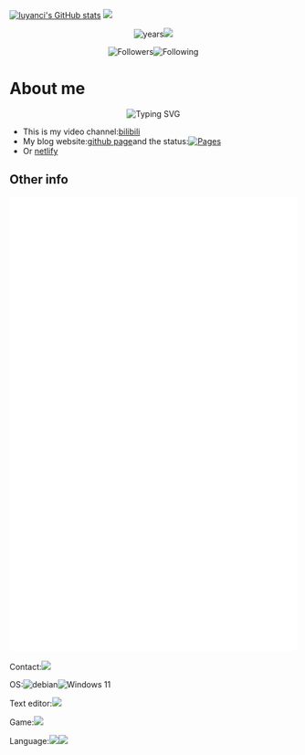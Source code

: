 [![luyanci's GitHub stats](https://github-readme-stats.vercel.app/api?username=luyanci&show_icons=true&hide=issues,contrb,stars)](https://github.com/anuraghazra/github-readme-stats)
![](https://github-readme-activity-graph.vercel.app/graph?username=luyanci&theme=react)
<div align="center">

![years](https://badges.pufler.dev/years/luyanci)![](https://badges.pufler.dev/repos/luyanci)

![Followers](https://bilistats.lonelyion.com/followers?uid=282873551)![Following](https://bilistats.lonelyion.com/following?uid=282873551)


</div>

# About me
<div align="center">

![Typing SVG](https://readme-typing-svg.demolab.com?font=Fira+Code&pause=1000&color=00FFEB&random=false&width=435&lines=Hello+World!;I'm+%40luyanci)
</div>

- This is my video channel:[bilibili](https://space.bilibili.com/282873551)
- My blog website:[github page](https://luyanci.github.io)and the status:[![Pages](https://github.com/luyanci/luyanci.github.io/actions/workflows/pages.yml/badge.svg)](https://github.com/luyanci/luyanci.github.io/actions/workflows/pages.yml)
- Or [netlify](https://luyancib.netlify.app)
## Other info
<div align="center">

![card](https://github.com/luyanci/netease-music-card-fixed/blob/main/card.svg)

</div>

Contact:![](https://img.shields.io/badge/Tencent_QQ-EB1923?style=for-the-badge&logo=TencentQQ&logoColor=white)

OS:![debian](https://img.shields.io/badge/Debian-A81D33?style=for-the-badge&logo=debian&logoColor=white)![Windows 11](https://img.shields.io/badge/Windows_11-0078d4?style=for-the-badge&logo=windows-11&logoColor=white)

Text editor:![](https://img.shields.io/badge/Visual_Studio_Code-0078D4?style=for-the-badge&logo=visual%20studio%20code&logoColor=white)

Game:![](https://img.shields.io/badge/Steam-000000?style=for-the-badge&logo=steam&logoColor=white)

Language:![](https://img.shields.io/badge/Markdown-000000?style=for-the-badge&logo=markdown&logoColor=white)![](https://img.shields.io/badge/Hexo-0E83CD?style=for-the-badge&logo=hexo&logoColor=white)



<!---
luyanci/luyanci is a ✨ special ✨ repository because its `README.md` (this file) appears on your GitHub profile.
You can click the Preview link to take a look at your changes.
--->
